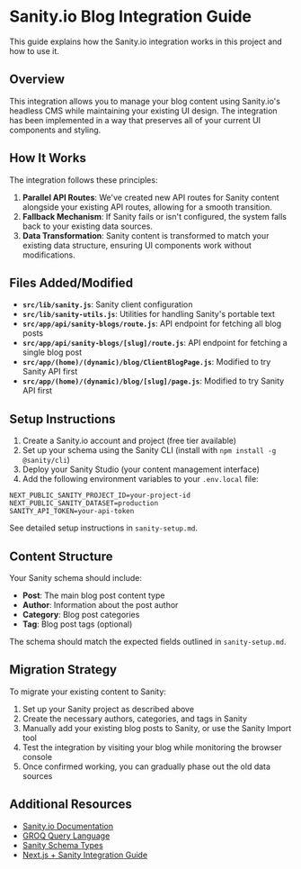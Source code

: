 # Sanity.io Blog Integration Guide

This guide explains how the Sanity.io integration works in this project and how to use it.

## Overview

This integration allows you to manage your blog content using Sanity.io's headless CMS while maintaining your existing UI design. The integration has been implemented in a way that preserves all of your current UI components and styling.

## How It Works

The integration follows these principles:

1. **Parallel API Routes**: We've created new API routes for Sanity content alongside your existing API routes, allowing for a smooth transition.
2. **Fallback Mechanism**: If Sanity fails or isn't configured, the system falls back to your existing data sources.
3. **Data Transformation**: Sanity content is transformed to match your existing data structure, ensuring UI components work without modifications.

## Files Added/Modified

- **`src/lib/sanity.js`**: Sanity client configuration 
- **`src/lib/sanity-utils.js`**: Utilities for handling Sanity's portable text
- **`src/app/api/sanity-blogs/route.js`**: API endpoint for fetching all blog posts
- **`src/app/api/sanity-blogs/[slug]/route.js`**: API endpoint for fetching a single blog post
- **`src/app/(home)/(dynamic)/blog/ClientBlogPage.js`**: Modified to try Sanity API first
- **`src/app/(home)/(dynamic)/blog/[slug]/page.js`**: Modified to try Sanity API first

## Setup Instructions

1. Create a Sanity.io account and project (free tier available)
2. Set up your schema using the Sanity CLI (install with `npm install -g @sanity/cli`)
3. Deploy your Sanity Studio (your content management interface)
4. Add the following environment variables to your `.env.local` file:

```
NEXT_PUBLIC_SANITY_PROJECT_ID=your-project-id
NEXT_PUBLIC_SANITY_DATASET=production
SANITY_API_TOKEN=your-api-token
```

See detailed setup instructions in `sanity-setup.md`.

## Content Structure

Your Sanity schema should include:

- **Post**: The main blog post content type
- **Author**: Information about the post author
- **Category**: Blog post categories
- **Tag**: Blog post tags (optional)

The schema should match the expected fields outlined in `sanity-setup.md`.

## Migration Strategy

To migrate your existing content to Sanity:

1. Set up your Sanity project as described above
2. Create the necessary authors, categories, and tags in Sanity
3. Manually add your existing blog posts to Sanity, or use the Sanity Import tool
4. Test the integration by visiting your blog while monitoring the browser console
5. Once confirmed working, you can gradually phase out the old data sources

## Additional Resources

- [Sanity.io Documentation](https://www.sanity.io/docs)
- [GROQ Query Language](https://www.sanity.io/docs/groq)
- [Sanity Schema Types](https://www.sanity.io/docs/schema-types)
- [Next.js + Sanity Integration Guide](https://www.sanity.io/guides/nextjs-app-router-live-preview) 